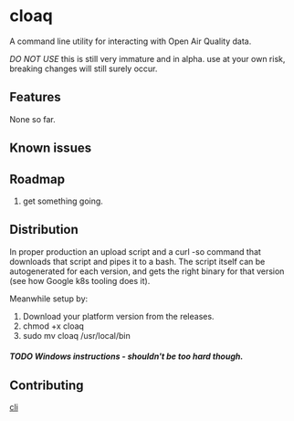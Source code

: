 cloaq
=====

A command line utility for interacting with Open Air Quality data.


*DO NOT USE* this is still very immature and in alpha. use at your own risk, breaking changes will still surely occur.

## Features

None so far.

## Known issues


## Roadmap

1. get something going.

## Distribution

In proper production an upload script and a curl -so command that downloads that script and pipes it to a bash. 
The script itself can be autogenerated for each version, and gets the right binary for that version (see how Google k8s tooling does it).

Meanwhile setup by:

1. Download your platform version from the releases.
2. chmod +x cloaq
3. sudo mv cloaq /usr/local/bin

##### TODO Windows instructions - shouldn't be too hard though.


## Contributing

[cli](https://github.com/spf13/cobra)
